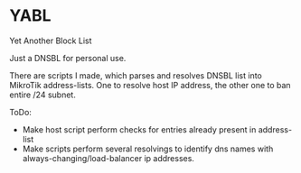 # YABL
Yet Another Block List


Just a DNSBL for personal use. 

There are scripts I made, which parses and resolves DNSBL list into MikroTik address-lists. One to resolve host IP address, the other one to ban entire /24 subnet. 

ToDo:

- Make host script perform checks for entries already present in address-list
- Make scripts perform several resolvings to identify dns names with always-changing/load-balancer ip addresses.
